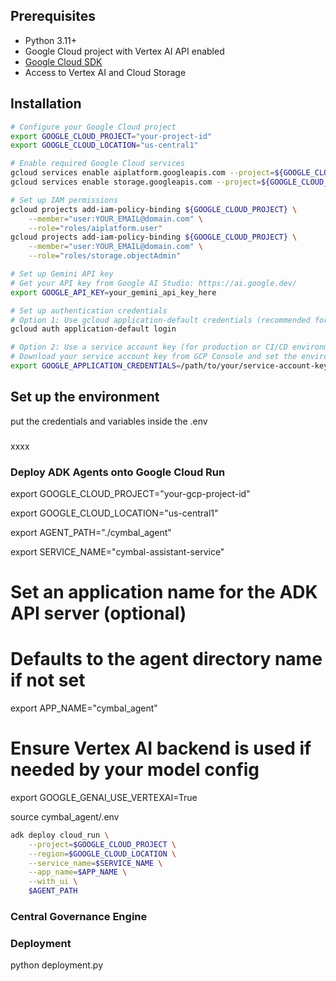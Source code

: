 ## Prerequisites

- Python 3.11+
- Google Cloud project with Vertex AI API enabled
- [Google Cloud SDK](https://cloud.google.com/sdk/docs/install)
- Access to Vertex AI and Cloud Storage

## Installation

```bash
# Configure your Google Cloud project
export GOOGLE_CLOUD_PROJECT="your-project-id"
export GOOGLE_CLOUD_LOCATION="us-central1"

# Enable required Google Cloud services
gcloud services enable aiplatform.googleapis.com --project=${GOOGLE_CLOUD_PROJECT}
gcloud services enable storage.googleapis.com --project=${GOOGLE_CLOUD_PROJECT}

# Set up IAM permissions
gcloud projects add-iam-policy-binding ${GOOGLE_CLOUD_PROJECT} \
    --member="user:YOUR_EMAIL@domain.com" \
    --role="roles/aiplatform.user"
gcloud projects add-iam-policy-binding ${GOOGLE_CLOUD_PROJECT} \
    --member="user:YOUR_EMAIL@domain.com" \
    --role="roles/storage.objectAdmin"

# Set up Gemini API key
# Get your API key from Google AI Studio: https://ai.google.dev/
export GOOGLE_API_KEY=your_gemini_api_key_here

# Set up authentication credentials
# Option 1: Use gcloud application-default credentials (recommended for development)
gcloud auth application-default login

# Option 2: Use a service account key (for production or CI/CD environments)
# Download your service account key from GCP Console and set the environment variable
export GOOGLE_APPLICATION_CREDENTIALS=/path/to/your/service-account-key.json
```

## Set up the environment
put the credentials and variables inside the .env

###
xxxx

### Deploy ADK Agents onto Google Cloud Run

<!-- Set your Google Cloud Project ID -->
export GOOGLE_CLOUD_PROJECT="your-gcp-project-id"

<!-- Set your desired Google Cloud Location -->
export GOOGLE_CLOUD_LOCATION="us-central1"

<!-- Set the path to your agent code directory -->
export AGENT_PATH="./cymbal_agent"

<!-- Set a name for your Cloud Run service (optional) -->
export SERVICE_NAME="cymbal-assistant-service"

# Set an application name for the ADK API server (optional)
# Defaults to the agent directory name if not set
export APP_NAME="cymbal_agent"

# Ensure Vertex AI backend is used if needed by your model config
export GOOGLE_GENAI_USE_VERTEXAI=True

source cymbal_agent/.env
```bash
adk deploy cloud_run \
    --project=$GOOGLE_CLOUD_PROJECT \
    --region=$GOOGLE_CLOUD_LOCATION \
    --service_name=$SERVICE_NAME \
    --app_name=$APP_NAME \
    --with_ui \
    $AGENT_PATH
```

### Central Governance Engine 


### Deployment
python deployment.py